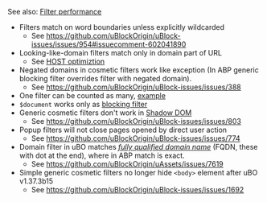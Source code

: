 See also: [Filter performance](./Filter-performance)

- Filters match on word boundaries unless explicitly wildcarded
    - See <https://github.com/uBlockOrigin/uBlock-issues/issues/954#issuecomment-602041890>
- Looking-like-domain filters match only in domain part of URL
    - See [HOST optimiztion](./Static-filter-syntax#hosts-files)
- Negated domains in cosmetic filters work like exception (In ABP generic blocking filter overrides filter with negated domain).
    - See <https://github.com/uBlockOrigin/uBlock-issues/issues/388>
- One filter can be counted as many, [example](./Static-filter-syntax#badfilter)
- `$document` works only as [blocking filter](./Static-filter-syntax#document-for-entire-page-exception)
- Generic cosmetic filters don't work in [Shadow DOM](https://developer.mozilla.org/en-US/docs/Web/Web_Components/Using_shadow_DOM)
    - See <https://github.com/uBlockOrigin/uBlock-issues/issues/803>
- Popup filters will not close pages opened by direct user action
    - See <https://github.com/uBlockOrigin/uBlock-issues/issues/774>
- Domain filter in uBO matches [_fully qualified domain name_](https://en.wikipedia.org/wiki/Fully_qualified_domain_name) (FQDN, these with dot at the end), where in ABP match is exact.
    - See <https://github.com/uBlockOrigin/uAssets/issues/7619>
- Simple generic cosmetic filters no longer hide `<body>` element after uBO v1.37.3b15
    - See <https://github.com/uBlockOrigin/uBlock-issues/issues/1692>